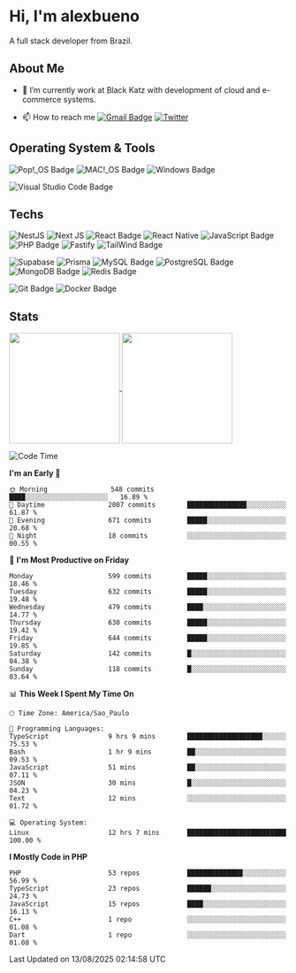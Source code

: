 # Hi, I'm alexbueno

A full stack developer from Brazil.

## About Me

- 🌱 I’m currently work at Black Katz with development of cloud and e-commerce systems.

- 📫 How to reach me [![Gmail Badge](https://img.shields.io/badge/-gmail-c14438?style=for-the-badge&logo=Gmail&logoColor=ffffff)](mailto:alexsandrofbueno@gmail.com) [![Twitter](https://img.shields.io/badge/twitter-1DA1F2.svg?style=for-the-badge&logo=twitter&logoColor=ffffff)](https://x.com/Alex_Bueno_7)

## Operating System & Tools

![Pop!_OS Badge](https://img.shields.io/badge/Pop!__OS-48B9C7?logo=popos&logoColor=fff&style=flat)
![MAC!_OS Badge](https://img.shields.io/badge/macOS-000000?style=flat&logo=apple&logoColor=white)
![Windows Badge](https://img.shields.io/badge/Windows-0078D6?logo=windows&logoColor=fff&style=flat)

![Visual Studio Code Badge](https://img.shields.io/badge/Visual%20Studio%20Code-007ACC?logo=visualstudiocode&logoColor=fff&style=flat)

## Techs

![NestJS](https://img.shields.io/badge/nestjs-%23E0234E.svg?style=flat&logo=nestjs&logoColor=white)
![Next JS](https://img.shields.io/badge/Next-black?style=flat&logo=next.js&logoColor=white)
![React Badge](https://img.shields.io/badge/React-61DAFB?logo=react&logoColor=000&style=flat)
![React Native](https://img.shields.io/badge/react_native-%2320232a.svg?style=flat&logo=react&logoColor=%2361DAFB)
![JavaScript Badge](https://img.shields.io/badge/JavaScript-F7DF1E?logo=javascript&logoColor=000&style=flat)
![PHP Badge](https://img.shields.io/badge/PHP-777BB4?logo=php&logoColor=fff&style=flat)
![Fastify](https://img.shields.io/badge/fastify-%23000000.svg?style=flat&logo=fastify&logoColor=white)
![TailWind Badge](https://img.shields.io/badge/Tailwind_CSS-06B6D4?style=flat&logo=tailwind-css&logoColor=white)

![Supabase](https://img.shields.io/badge/Supabase-3ECF8E?style=flat&logo=supabase&logoColor=white)
![Prisma](https://img.shields.io/badge/Prisma-3982CE?style=flat&logo=Prisma&logoColor=white)
![MySQL Badge](https://img.shields.io/badge/MySQL-4479A1?logo=mysql&logoColor=fff&style=flat)
![PostgreSQL Badge](https://img.shields.io/badge/PostgreSQL-4169E1?logo=postgresql&logoColor=fff&style=flat)
![MongoDB Badge](https://img.shields.io/badge/MongoDB-47A248?logo=mongodb&logoColor=fff&style=flat)
![Redis Badge](https://img.shields.io/badge/Redis-DC382D?logo=redis&logoColor=fff&style=flat)

![Git Badge](https://img.shields.io/badge/Git-F05032?logo=git&logoColor=fff&style=flat)
![Docker Badge](https://img.shields.io/badge/Docker-2496ED?logo=docker&logoColor=fff&style=flat)


## Stats

<a href="https://github.com/anuraghazra/github-readme-stats">
  <img height=200 align="center" src="https://github-readme-stats.vercel.app/api?username=alexbueno7&theme=dark" />
</a>
<a href="https://github.com/anuraghazra/convoychat">
  <img height=200 align="center" src="https://github-readme-stats.vercel.app/api/top-langs?username=alexbueno7&layout=compact&langs_count=8&card_width=320&theme=dark" />
</a>

<!--START_SECTION:waka-->
![Code Time](http://img.shields.io/badge/Code%20Time-1%2C811%20hrs%2056%20mins-blue)

**I'm an Early 🐤** 

```text
🌞 Morning                548 commits         ████░░░░░░░░░░░░░░░░░░░░░   16.89 % 
🌆 Daytime                2007 commits        ███████████████░░░░░░░░░░   61.87 % 
🌃 Evening                671 commits         █████░░░░░░░░░░░░░░░░░░░░   20.68 % 
🌙 Night                  18 commits          ░░░░░░░░░░░░░░░░░░░░░░░░░   00.55 % 
```
📅 **I'm Most Productive on Friday** 

```text
Monday                   599 commits         █████░░░░░░░░░░░░░░░░░░░░   18.46 % 
Tuesday                  632 commits         █████░░░░░░░░░░░░░░░░░░░░   19.48 % 
Wednesday                479 commits         ████░░░░░░░░░░░░░░░░░░░░░   14.77 % 
Thursday                 630 commits         █████░░░░░░░░░░░░░░░░░░░░   19.42 % 
Friday                   644 commits         █████░░░░░░░░░░░░░░░░░░░░   19.85 % 
Saturday                 142 commits         █░░░░░░░░░░░░░░░░░░░░░░░░   04.38 % 
Sunday                   118 commits         █░░░░░░░░░░░░░░░░░░░░░░░░   03.64 % 
```


📊 **This Week I Spent My Time On** 

```text
🕑︎ Time Zone: America/Sao_Paulo

💬 Programming Languages: 
TypeScript               9 hrs 9 mins        ███████████████████░░░░░░   75.53 % 
Bash                     1 hr 9 mins         ██░░░░░░░░░░░░░░░░░░░░░░░   09.53 % 
JavaScript               51 mins             ██░░░░░░░░░░░░░░░░░░░░░░░   07.11 % 
JSON                     30 mins             █░░░░░░░░░░░░░░░░░░░░░░░░   04.23 % 
Text                     12 mins             ░░░░░░░░░░░░░░░░░░░░░░░░░   01.72 % 

💻 Operating System: 
Linux                    12 hrs 7 mins       █████████████████████████   100.00 % 
```

**I Mostly Code in PHP** 

```text
PHP                      53 repos            ██████████████░░░░░░░░░░░   56.99 % 
TypeScript               23 repos            ██████░░░░░░░░░░░░░░░░░░░   24.73 % 
JavaScript               15 repos            ████░░░░░░░░░░░░░░░░░░░░░   16.13 % 
C++                      1 repo              ░░░░░░░░░░░░░░░░░░░░░░░░░   01.08 % 
Dart                     1 repo              ░░░░░░░░░░░░░░░░░░░░░░░░░   01.08 % 
```




 Last Updated on 13/08/2025 02:14:58 UTC
<!--END_SECTION:waka-->
